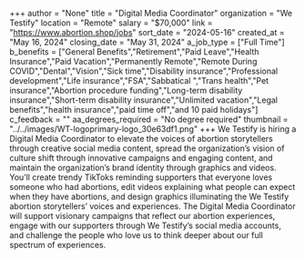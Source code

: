 +++
author = "None"
title = "Digital Media Coordinator"
organization = "We Testify"
location = "Remote"
salary = "$70,000"
link = "https://www.abortion.shop/jobs"
sort_date = "2024-05-16"
created_at = "May 16, 2024"
closing_date = "May 31, 2024"
a_job_type = ["Full Time"]
b_benefits = ["General Benefits","Retirement","Paid Leave","Health Insurance","Paid Vacation","Permanently Remote","Remote During COVID","Dental","Vision","Sick time","Disability insurance","Professional development","Life insurance","FSA","Sabbatical ","Trans health","Pet insurance","Abortion procedure funding","Long-term disability insurance","Short-term disability insurance","Unlimited vacation","Legal benefits","health insurance","paid time off","and 10 paid holidays"]
c_feedback = ""
aa_degrees_required = "No degree required"
thumbnail = "../../images/WT-logoprimary-logo_30e63df1.png"
+++
We Testify is hiring a Digital Media Coordinator to elevate the voices of abortion storytellers through creative social media content, spread the organization’s vision of culture shift through innovative campaigns and engaging content, and maintain the organization’s brand identity through graphics and videos. You’ll create trendy TikToks reminding supporters that everyone loves someone who had abortions, edit videos explaining what people can expect when they have abortions, and design graphics illuminating the We Testify abortion storytellers’ voices and experiences. The Digital Media Coordinator will support visionary campaigns that reflect our abortion experiences, engage with our supporters through We Testify’s social media accounts, and challenge the people who love us to think deeper about our full spectrum of experiences.